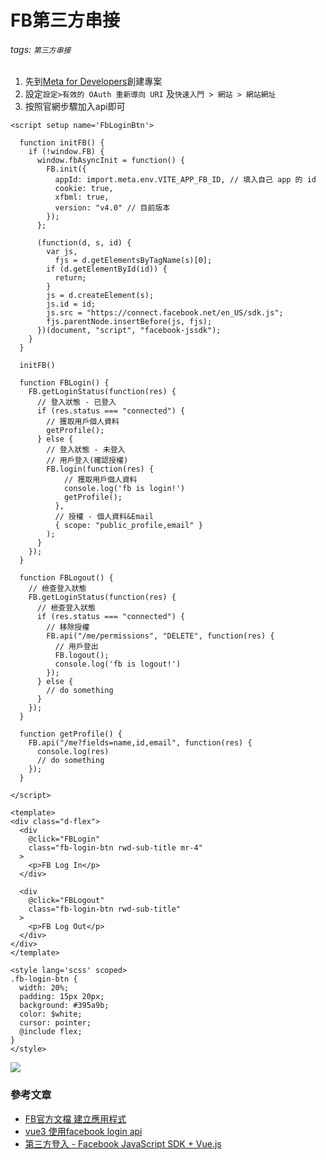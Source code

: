 # FB第三方串接
###### tags: `第三方串接`
1. 先到[Meta for Developers](https://developers.facebook.com/?no_redirect=1)創建專案
2. 設定`設定>有效的 OAuth 重新導向 URI` 及`快速入門 > 網站 > 網站網址`
3. 按照官網步驟加入api即可


```vue
<script setup name='FbLoginBtn'>

  function initFB() {
    if (!window.FB) {
      window.fbAsyncInit = function() {
        FB.init({
          appId: import.meta.env.VITE_APP_FB_ID, // 填入自己 app 的 id
          cookie: true,
          xfbml: true,
          version: "v4.0" // 目前版本
        });
      };

      (function(d, s, id) {
        var js,
          fjs = d.getElementsByTagName(s)[0];
        if (d.getElementById(id)) {
          return;
        }
        js = d.createElement(s);
        js.id = id;
        js.src = "https://connect.facebook.net/en_US/sdk.js";
        fjs.parentNode.insertBefore(js, fjs);
      })(document, "script", "facebook-jssdk");
    }
  }

  initFB()

  function FBLogin() {
    FB.getLoginStatus(function(res) {
      // 登入狀態 - 已登入
      if (res.status === "connected") {
        // 獲取用戶個人資料
        getProfile();
      } else {
        // 登入狀態 - 未登入
        // 用戶登入(確認授權)
        FB.login(function(res) {
            // 獲取用戶個人資料
            console.log('fb is login!')
            getProfile();
          },
          // 授權 - 個人資料&Email
          { scope: "public_profile,email" }
        );
      }
    });
  }

  function FBLogout() {
    // 檢查登入狀態
    FB.getLoginStatus(function(res) {
      // 檢查登入狀態
      if (res.status === "connected") {
        // 移除授權
        FB.api("/me/permissions", "DELETE", function(res) {
          // 用戶登出
          FB.logout();
          console.log('fb is logout!')
        });
      } else {
        // do something
      }
    });
  }

  function getProfile() {
    FB.api("/me?fields=name,id,email", function(res) {
      console.log(res)
      // do something
    });
  }

</script>

<template>
<div class="d-flex">
  <div
    @click="FBLogin"
    class="fb-login-btn rwd-sub-title mr-4"
  >
    <p>FB Log In</p>
  </div>

  <div
    @click="FBLogout"
    class="fb-login-btn rwd-sub-title"
  >
    <p>FB Log Out</p>
  </div>
</div>
</template>

<style lang='scss' scoped>
.fb-login-btn {
  width: 20%;
  padding: 15px 20px;
  background: #395a9b;
  color: $white;
  cursor: pointer;
  @include flex;
}
</style>
```

![](https://i.imgur.com/0Owe8qr.png)




### 參考文章
- [FB官方文檔 建立應用程式](https://developers.facebook.com/docs/development/create-an-app)
- [vue3 使用facebook login api](https://penueling.com/%E7%B7%9A%E4%B8%8A%E5%AD%B8%E7%BF%92/vue3-%E4%BD%BF%E7%94%A8-facebook-login-api/)
- [第三方登入 - Facebook JavaScript SDK + Vue.js](https://ithelp.ithome.com.tw/articles/10230023)

